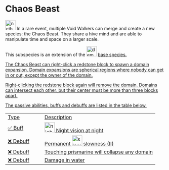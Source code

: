# Chaos Beast

<img src="item_nether_star.png" alt="nether_star" width="32" style="inline" title="Nether Star"/> In a rare event, multiple Void Walkers can merge and create a new species: the Chaos Beast. They share a hive mind and are able to manipulate time and space on a larger scale.

<tip>This subspecies is an extension of the <img src="item_fire_charge.png" alt="demon_icon" width="32" style="inline" title="Demon Icon"/> <a href="Demon.md"/> base species.</tip>

<chapter title="Key Ability">

The Chaos Beast can right-click a redstone block to spawn a domain expansion.
Domain expansions are spherical regions where nobody can get in or out, except the owner of the domain.

Right-clicking the redstone block again will remove the domain. Domains can intersect each other, but their center must be more than three blocks apart.

</chapter>

<chapter title="Passive Abilities">

The passive abilities, buffs and debuffs are listed in the table below.

<table>
    <tr>
        <td width="100">Type</td>
        <td>Description</td>
    </tr>
    <tr>
        <td>✅ Buff</td>
        <td><img src="icon_night_vision.png" alt="night_vision_icon" width="32" style="inline" title="Night vision"/> Night vision at night</td>
    </tr>
    <tr>
        <td>❌ Debuff</td>
        <td>Permanent <img src="icon_slowness.png" alt="slowness_icon" width="32" style="inline" title="Slowness"/> slowness (II)</td>
    </tr>
    <tr>
        <td>❌ Debuff</td>
        <td>Touching prismarine will collapse any domain</td>
    </tr>
    <tr>
        <td>❌ Debuff</td>
        <td>Damage in water</td>
    </tr>
</table>

</chapter>